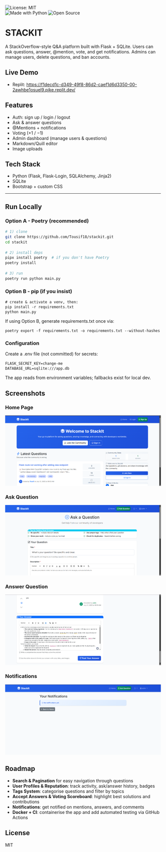 ![License: MIT](https://img.shields.io/badge/License-MIT-yellow.svg)  
![Made with Python](https://img.shields.io/badge/Made%20with-Python-blue)
![Open Source](https://img.shields.io/badge/Open%20Source-Yes-brightgreen)

# STACKIT

A StackOverflow-style Q&A platform built with Flask + SQLite. Users can ask questions, answer, @mention, vote, and get notifications. Admins can manage users, delete questions, and ban accounts.

## Live Demo
- Replit: https://f1decd1c-d349-49f8-86d2-caef1d6d3350-00-2awhbe1osuel9.pike.replit.dev/

## Features
- Auth: sign up / login / logout
- Ask & answer questions
- @Mentions + notifications
- Voting (+1 / −1)
- Admin dashboard (manage users & questions)
- Markdown/Quill editor
- Image uploads

## Tech Stack
- Python (Flask, Flask-Login, SQLAlchemy, Jinja2)
- SQLite
- Bootstrap + custom CSS

---

## Run Locally

### Option A - Poetry (recommended)
```bash
# 1) clone
git clone https://github.com/Tousif18/stackit.git
cd stackit

# 2) install deps
pipx install poetry  # if you don't have Poetry
poetry install

# 3) run
poetry run python main.py
```
### Option B - pip (if you insist)
```
# create & activate a venv, then:
pip install -r requirements.txt
python main.py
```
If using Option B, generate requirements.txt once via:
```
poetry export -f requirements.txt -o requirements.txt --without-hashes
```
### Configuration
Create a .env file (not committed) for secrets:
```
FLASK_SECRET_KEY=change-me
DATABASE_URL=sqlite:///app.db
```
The app reads from environment variables; fallbacks exist for local dev.

## Screenshots

### Home Page
![Home Page](./assets/screenshot1.png)

### Ask Question
![Ask Question](./assets/screenshot2.png)

### Answer Question
![Answer Question](./assets/screenshot3.png)

### Notifications
![Notifications](./assets/screenshot4.png)


## Roadmap

- **Search & Pagination** for easy navigation through questions
- **User Profiles & Reputation**: track activity, ask/answer history, badges
- **Tags System**: categorise questions and filter by topics
- **Accept Answers & Voting Scoreboard**: highlight best solutions and contributions
- **Notifications**: get notified on mentions, answers, and comments
- **Docker + CI**: containerise the app and add automated testing via GitHub Actions

## License

MIT

